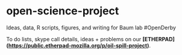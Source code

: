 # open-science-project
Ideas, data, R scripts, figures, and writing for Baum lab #OpenDerby

To do lists, skype call details, ideas + problems on our **[ETHERPAD] (https://public.etherpad-mozilla.org/p/oil-spill-project)**.
